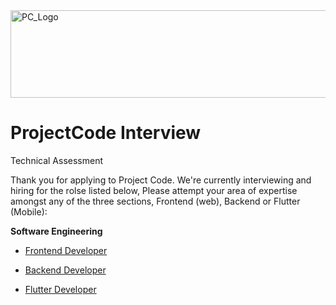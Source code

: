 <img src="https://github.com/ismailasega/projectCode-interview/blob/main/img/pcLogo.png" alt="PC_Logo" width="564" height="140">

# ProjectCode Interview
Technical Assessment

Thank you for applying to Project Code. We're currently interviewing and hiring for the rolse listed below, Please attempt your area of expertise amongst any of the three sections, Frontend (web), Backend or Flutter (Mobile):

**Software Engineering**
- [Frontend Developer](/technical-assessment/frontend_task.md)

- [Backend Developer](/technical-assessment/backend_task.md)

- [Flutter Developer](/technical-assessment/flutter_task.md)
